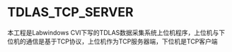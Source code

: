 # TDLAS_TCP_SERVER
本工程是Labwindows CVI下写的TDLAS数据采集系统上位机程序，上位机与下位机的通信是基于TCP协议，上位机作为TCP服务器端，下位机是TCP客户端

